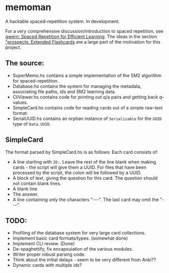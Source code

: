 # memoman
A hackable spaced-repetition system. In development.

For a very comprehensive discussion/introduction to spaced repetition, see
[gwern: Spaced Repetition for Efficient Learning](https://www.gwern.net/Spaced-repetition).
The ideas in the section ["prospects: Extended Flashcards](https://www.gwern.net/Spaced-repetition#prospects-extended-flashcards) are a large part of the motivation for this project.

## The source:

- SuperMemo.hs contains a simple implementation of the SM2 algorithm for spaced-repetition.
- Database.hs contains the system for managing the metadata, associating file paths, ids and SM2 learning data.
- CliViewer.hs contains code for printing out q/a pairs and getting back q-values.
- SimpleCard.hs contains code for reading cards out of a simple raw-text format:
- SerialUUID.hs contains an orphan instance of `Serializable` for the `UUID` type of `Data.UUID`.

## SimpleCard
The format parsed by SimpleCard.hs is as follows:
Each card consists of:

- A line starting with `ID:`. Leave the rest of the line blank when making cards - the script will give them a UUID. For files that have been processed by the script, the colon will be followed by a UUID.
- A block of text, giving the question for this card. The question should not contain blank lines.
- A blank line
- The answer.
- A line containing only the characters "---".
The last card may omit the "---".

## TODO:

- Profiling of the database system for very large card collections.
- Implement basic card formats/types. (somewhat done)
- Implement CLI review. (Done)
- De-spaghettify, fix encapsulation of the various modules.
- Writer proper robust parsing code.
- Think about the initial delays - seem to be very different from Anki??
- Dynamic cards with multiple ids?

